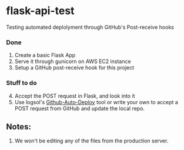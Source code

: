 # flask-api-test
Testing automated deplolyment through GitHub's Post-receive hooks



### Done 
1. Create a basic Flask App
2. Serve it through gunicorn on AWS EC2 instance
3. Setup a GitHub post-receive hook for this project

### Stuff to do
4. Accept the POST request in Flask, and look into it
5. Use logsol's [Github-Auto-Deploy](https://github.com/logsol/Github-Auto-Deploy) tool or write your own 
to accept a POST request from GitHub and update the local repo.


## Notes:
1. We won't be editing any of the files from the production server.
